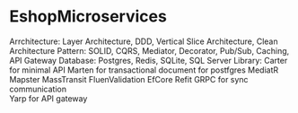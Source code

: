 # EshopMicroservices
Arrchitecture: Layer Architecture, DDD, Vertical Slice Architecture, Clean Architecture
Pattern: SOLID, CQRS, Mediator, Decorator, Pub/Sub, Caching, API Gateway
Database: Postgres, Redis, SQLite, SQL Server
Library: 
  Carter for minimal API
  Marten for transactional document for postfgres
  MediatR 
  Mapster
  MassTransit
  FluenValidation
  EfCore
  Refit
GRPC for sync communication  
Yarp for API gateway
  
